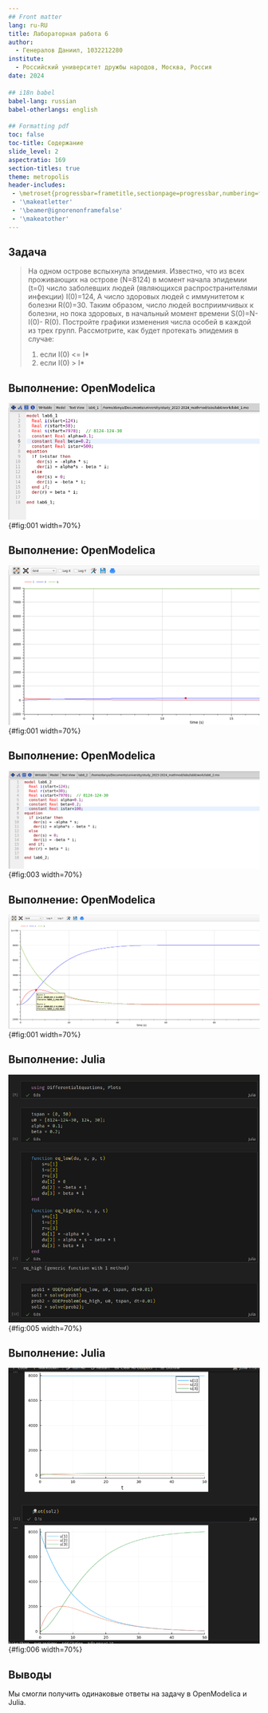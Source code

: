 ```yaml
---
## Front matter
lang: ru-RU
title: Лабораторная работа 6
author:
  - Генералов Даниил, 1032212280
institute:
  - Российский университет дружбы народов, Москва, Россия
date: 2024

## i18n babel
babel-lang: russian
babel-otherlangs: english

## Formatting pdf
toc: false
toc-title: Содержание
slide_level: 2
aspectratio: 169
section-titles: true
theme: metropolis
header-includes:
 - \metroset{progressbar=frametitle,sectionpage=progressbar,numbering=fraction}
 - '\makeatletter'
 - '\beamer@ignorenonframefalse'
 - '\makeatother'
---
```


## Задача

> На одном острове вспыхнула эпидемия. Известно, что из всех проживающих
> на острове (N=8124) в момент начала эпидемии (t=0) число заболевших людей
> (являющихся распространителями инфекции) I(0)=124, А число здоровых людей с
> иммунитетом к болезни R(0)=30. Таким образом, число людей восприимчивых к
> болезни, но пока здоровых, в начальный момент времени S(0)=N-I(0)- R(0).
> Постройте графики изменения числа особей в каждой из трех групп.
> Рассмотрите, как будет протекать эпидемия в случае:
> 1) если I(0) <= I*
> 2) если I(0) > I*

## Выполнение: OpenModelica

![OpenModelica: I*<I](../report/image/1.png){#fig:001 width=70%}

## Выполнение: OpenModelica

![OpenModelica: I*<I график](../report/image/2.png){#fig:001 width=70%}

## Выполнение: OpenModelica

![OpenModelica: I*>I](../report/image/3.png){#fig:003 width=70%}

## Выполнение: OpenModelica

![OpenModelica: I*>I график](../report/image/4.png){#fig:001 width=70%}

## Выполнение: Julia

![Julia: код](../report/image/5.png){#fig:005 width=70%}

## Выполнение: Julia

![Julia: графики](../report/image/6.png){#fig:006 width=70%}


## Выводы

Мы смогли получить одинаковые ответы на задачу в OpenModelica и Julia.
